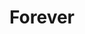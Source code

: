 ---
pid: ls143
title: Forever
location_transcription: Twitting Road H Pa
coordinates: "[-75.1731432, 39.9580029]"
zipcode: '19126'
gen_neighborhood: Northwest Philadelphia
neighborhood: Oak Lane
outside_phl: 
age: '51'
age_range: 50-59
instagram: 
image_file_name: ls_143.jpg
proposal_transcription: |-
  James Henderson
  Alsaida Henderson
  Forever
  Jan 4, 1922 - May 10, 1999
  Oct 17, 1922 - May 22, 2091
topic: Love
topic_summary: '0'
type: Other No Form
keywords_other: 
credit: Terry Henderson
image_labels: 
twitter: 
facebook: 
permalink: "/monuments/ls143/"
layout: item-page
---